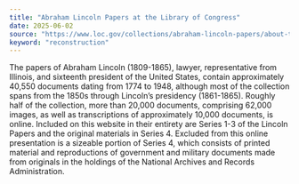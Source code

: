 ```yaml
---
title: "Abraham Lincoln Papers at the Library of Congress"
date: 2025-06-02
source: "https://www.loc.gov/collections/abraham-lincoln-papers/about-this-collection/"
keyword: "reconstruction"
---
```


The papers of Abraham Lincoln (1809-1865), lawyer, representative from Illinois, and sixteenth president of the United States, contain approximately 40,550 documents dating from 1774 to 1948, although most of the collection spans from the 1850s through Lincoln&rsquo;s presidency (1861-1865). Roughly half of the collection, more than 20,000 documents, comprising 62,000 images, as well as transcriptions of approximately 10,000 documents, is online. Included on this website in their entirety are Series 1-3 of the Lincoln Papers and the original materials in Series 4. Excluded from this online presentation is a sizeable portion of Series 4, which consists of printed material and reproductions of government and military documents made from originals in the holdings of the National Archives and Records Administration.

